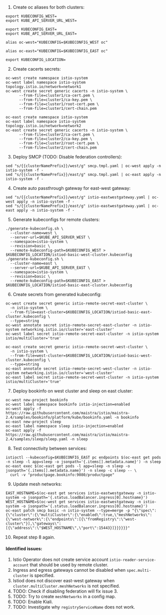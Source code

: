 1. Create oc aliases for both clusters:
```shell
export KUBECONFIG_WEST=
export KUBE_API_SERVER_URL_WEST=
```
```shell
export KUBECONFIG_EAST=
export KUBE_API_SERVER_URL_EAST=
```
```shell
alias oc-west="KUBECONFIG=$KUBECONFIG_WEST oc"
```
```shell
alias oc-east="KUBECONFIG=$KUBECONFIG_EAST oc"
```
```shell
export KUBECONFIG_LOCATION=
```

2. Create cacerts secrets:
```shell
oc-west create namespace istio-system
oc-west label namespace istio-system topology.istio.io/network=network1
oc-west create secret generic cacerts -n istio-system \
      --from-file=cluster1/ca-cert.pem \
      --from-file=cluster1/ca-key.pem \
      --from-file=cluster1/root-cert.pem \
      --from-file=cluster1/cert-chain.pem
```

```shell
oc-east create namespace istio-system
oc-east label namespace istio-system topology.istio.io/network=network2
oc-east create secret generic cacerts -n istio-system \
      --from-file=cluster2/ca-cert.pem \
      --from-file=cluster2/ca-key.pem \
      --from-file=cluster2/root-cert.pem \
      --from-file=cluster2/cert-chain.pem
```

3. Deploy SMCP (TODO: Disable federation controllers):
```shell
sed "s/{{clusterNamePrefix}}/west/g" smcp.tmpl.yaml | oc-west apply -n istio-system -f -
sed "s/{{clusterNamePrefix}}/east/g" smcp.tmpl.yaml | oc-east apply -n istio-system -f -
```

4. Create auto passthrough gateway for east-west gateway:
```shell
sed "s/{{clusterNamePrefix}}/west/g" istio-eastwestgateway.yaml | oc-west apply -n istio-system -f -
sed "s/{{clusterNamePrefix}}/east/g" istio-eastwestgateway.yaml | oc-east apply -n istio-system -f -
```

5. Generate kubeconfigs for remote clusters:
```shell
./generate-kubeconfig.sh \
  --cluster-name=west \
  --server-url=$KUBE_API_SERVER_WEST \
  --namespace=istio-system \
  --revision=basic \
  --remote-kubeconfig-path=$KUBECONFIG_WEST > $KUBECONFIG_LOCATION/istiod-basic-west-cluster.kubeconfig
./generate-kubeconfig.sh \
  --cluster-name=east \
  --server-url=$KUBE_API_SERVER_EAST \
  --namespace=istio-system \
  --revision=basic \
  --remote-kubeconfig-path=$KUBECONFIG_EAST > $KUBECONFIG_LOCATION/istiod-basic-east-cluster.kubeconfig
```

6. Create secrets from generated kubeconfig:
```shell
oc-west create secret generic istio-remote-secret-east-cluster \
  -n istio-system \
  --from-file=east-cluster=$KUBECONFIG_LOCATION/istiod-basic-east-cluster.kubeconfig \
  --type=string
oc-west annotate secret istio-remote-secret-east-cluster -n istio-system networking.istio.io/cluster='east-cluster'
oc-west label secret istio-remote-secret-east-cluster -n istio-system istio/multiCluster='true'
```
```shell
oc-east create secret generic istio-remote-secret-west-cluster \
  -n istio-system \
  --from-file=west-cluster=$KUBECONFIG_LOCATION/istiod-basic-west-cluster.kubeconfig \
  --type=string
oc-east annotate secret istio-remote-secret-west-cluster -n istio-system networking.istio.io/cluster='west-cluster'
oc-east label secret istio-remote-secret-west-cluster -n istio-system istio/multiCluster='true'
```

7. Deploy bookinfo on west cluster and sleep on east cluster:
```shell
oc-west new-project bookinfo
oc-west label namespace bookinfo istio-injection=enabled
oc-west apply -f https://raw.githubusercontent.com/maistra/istio/maistra-2.4/samples/bookinfo/platform/kube/bookinfo.yaml -n bookinfo
oc-east new-project sleep
oc-east label namespace sleep istio-injection=enabled
oc-east apply -f https://raw.githubusercontent.com/maistra/istio/maistra-2.4/samples/sleep/sleep.yaml -n sleep
```

8. Test connectivity between services:
```shell
istioctl --kubeconfig=$KUBECONFIG_EAST pc endpoints $(oc-east get pods -n sleep -l app=sleep -o jsonpath='{.items[].metadata.name}') -n sleep
oc-east exec $(oc-east get pods -l app=sleep -n sleep -o jsonpath='{.items[].metadata.name}') -n sleep -c sleep -- \
  curl -v "productpage.bookinfo:9080/productpage"
```

9. Update mesh networks:
```shell
EAST_HOSTNAME=$(oc-east get services istio-eastwestgateway -n istio-system -o jsonpath='{.status.loadBalancer.ingress[0].hostname}')
WEST_HOSTNAME=$(oc-west get services istio-eastwestgateway -n istio-system -o jsonpath='{.status.loadBalancer.ingress[0].hostname}')
oc-east patch smcp basic -n istio-system --type=merge -p "{\"spec\":{\"cluster\":{\"multiCluster\":{\"enabled\":true,\"meshNetworks\":{\"west-network\":{\"endpoints\":[{\"fromRegistry\":\"west-cluster\"}],\"gateways\":[{\"address\":\"$WEST_HOSTNAME\",\"port\":15443}]}}}}}}"
```

10. Repeat step 8 again. 

#### Identified issues:
1. Istio Operator does not create service account `istio-reader-service-account` that should be used by remote cluster.
2. Ingress and egress gateways cannot be disabled when `spec.multi-cluster` is specified.
3. Istiod does not discover east-west gateway when `cluster.multiCluster.meshNetworks` is not specified.
4. TODO: Check if disabling federation will fix issue 3.
5. TODO: Try to create `meshNetworks` in a config map.
6. TODO: Enable Kiali.
7. TODO: Investigate why `registryServiceName` does not work.
